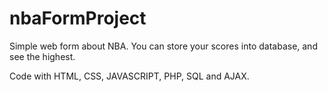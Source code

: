 # nbaFormProject
Simple web form about NBA. You can store your scores into database, and see the highest.

Code with HTML, CSS, JAVASCRIPT, PHP, SQL and AJAX.

